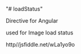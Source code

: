 "# loadStatus" 

Directive for Angular 

used for Image load status 



http//jsfiddle.net/wLa1yo9o
